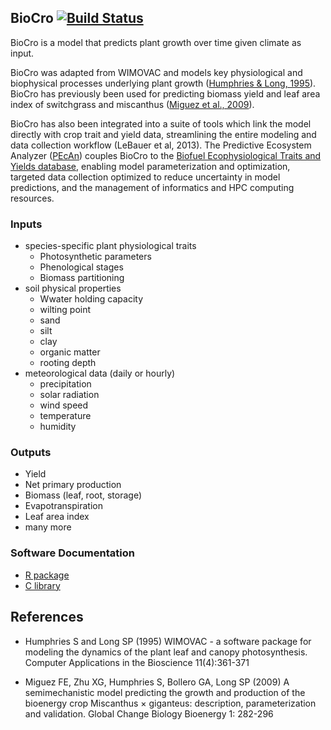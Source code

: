 ## BioCro [![Build Status](https://magnum.travis-ci.com/ebimodeling/biocro-dev.svg?token=tjzJV6N6JPssJ6yfYPqH&branch=master)](https://magnum.travis-ci.com/ebimodeling/biocro-dev)

BioCro is a model that predicts plant growth over time given climate as input.


BioCro was adapted from WIMOVAC and models key physiological and biophysical processes underlying plant growth ([Humphries & Long, 1995]). BioCro has previously been used for predicting biomass yield and leaf area index of switchgrass and miscanthus ([Miguez et al., 2009]).

BioCro has also been integrated into a suite of tools which link the model directly with crop trait and yield data, streamlining the entire modeling and data collection workflow (LeBauer et al, 2013). The Predictive Ecosystem Analyzer ([PEcAn](https://github.com/PecanProject/pecan)) couples BioCro to the [Biofuel Ecophysiological Traits and Yields database](https://www.betydb.org), enabling model parameterization and optimization, targeted data collection optimized to reduce uncertainty in model predictions, and the management of informatics and HPC computing resources. 

### Inputs
* species-specific plant physiological traits
    * Photosynthetic parameters
    * Phenological stages
    * Biomass partitioning
* soil physical properties
    * Wwater holding capacity
    * wilting point
    * sand
    * silt
    * clay
    * organic matter
    * rooting depth 
* meteorological data (daily or hourly) 
    * precipitation
    * solar radiation
    * wind speed
    * temperature
    * humidity

### Outputs
* Yield
* Net primary production
* Biomass (leaf, root, storage)
* Evapotranspiration
* Leaf area index
* many more

### Software Documentation
* [R package](http://ebimodeling.github.io/biocro/documentation/r/)
* [C library](http://ebimodeling.github.io/biocro/documentation/doxygen/)

## References 
* Humphries S and Long SP (1995) WIMOVAC - a software package for modeling the dynamics of the plant leaf and canopy photosynthesis. Computer Applications in the Bioscience 11(4):361-371

* Miguez FE, Zhu XG, Humphries S, Bollero GA, Long SP (2009) A semimechanistic model predicting the growth and production of the bioenergy crop Miscanthus × giganteus: description, parameterization and validation.  Global Change Biology Bioenergy 1: 282-296

[Humphries & Long, 1995]:https://academic.oup.com/bioinformatics/article-abstract/11/4/361/214034/WIMOVAC-a-software-package-for-modelling-the
[Miguez et al., 2009]:http://onlinelibrary.wiley.com/doi/10.1111/j.1757-1707.2009.01019.x/full
